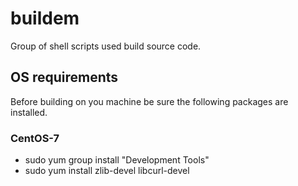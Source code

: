 # buildem
Group of shell scripts used build source code.

## OS requirements

Before building on you machine be sure the following packages are installed.

### CentOS-7

* sudo yum group install "Development Tools"
* sudo yum install zlib-devel libcurl-devel
